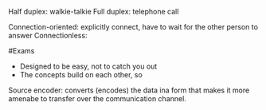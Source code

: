 
Half duplex: walkie-talkie
Full duplex: telephone call

Connection-oriented: explicitly connect, have to wait for the other person to answer
Connectionless: 

#Exams
- Designed to be easy, not to catch you out
- The concepts build on each other, so 


Source encoder: converts (encodes) the data ina  form that makes it more amenabe to transfer over the communication channel.






